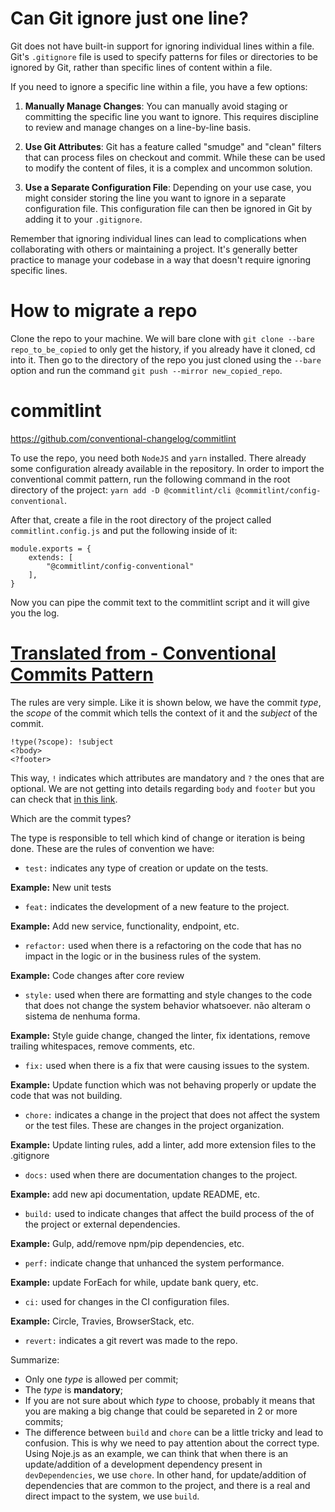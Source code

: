 # Can Git ignore just one line?

Git does not have built-in support for ignoring individual lines within a file.
Git's `.gitignore` file is used to specify patterns for files or directories to
be ignored by Git, rather than specific lines of content within a file.

If you need to ignore a specific line within a file, you have a few options:

1. **Manually Manage Changes**: You can manually avoid staging or committing
   the specific line you want to ignore. This requires discipline to review and
   manage changes on a line-by-line basis.

2. **Use Git Attributes**: Git has a feature called "smudge" and "clean"
   filters that can process files on checkout and commit. While these can be used
   to modify the content of files, it is a complex and uncommon solution.

3. **Use a Separate Configuration File**: Depending on your use case, you might
   consider storing the line you want to ignore in a separate configuration file.
   This configuration file can then be ignored in Git by adding it to your
   `.gitignore`.

Remember that ignoring individual lines can lead to complications when
collaborating with others or maintaining a project. It's generally better
practice to manage your codebase in a way that doesn't require ignoring
specific lines.

# How to migrate a repo

Clone the repo to your machine. We will bare clone with `git clone --bare repo_to_be_copied`
to only get the history, if you already have it cloned, cd into it. Then go to
the directory of the repo you just cloned using the `--bare` option and run the
command `git push --mirror new_copied_repo`.

# commitlint

https://github.com/conventional-changelog/commitlint

To use the repo, you need both `NodeJS` and `yarn` installed. There already some
configuration already available in the repository. In order to import the
conventional commit pattern, run the following command in the root directory of
the project: `yarn add -D @commitlint/cli @commitlint/config-conventional`.

After that, create a file in the root directory of the project called
`commitlint.config.js` and put the following inside of it:

```
module.exports = {
    extends: [
        "@commitlint/config-conventional"
    ],
}
```

Now you can pipe the commit text to the commitlint script and it will give you
the log.

# [Translated from - Conventional Commits Pattern](https://medium.com/linkapi-solutions/conventional-commits-pattern-3778d1a1e657)

The rules are very simple. Like it is shown below, we have the commit _type_,
the _scope_ of the commit which tells the context of it and the _subject_ of the
commit.

```
!type(?scope): !subject
<?body>
<?footer>
```

This way, `!` indicates which attributes are mandatory and `?` the ones that are
optional. We are not getting into details regarding `body` and `footer` but you
can check that [in this link](https://www.conventionalcommits.org/pt-br/v1.0.0-beta.4/#especifica%C3%A7%C3%A3o).

Which are the commit types?

The type is responsible to tell which kind of change or iteration is being done.
These are the rules of convention we have:

- `test:` indicates any type of creation or update on the tests.

**Example:** New unit tests

- `feat:` indicates the development of a new feature to the project.

**Example:** Add new service, functionality, endpoint, etc.

- `refactor:` used when there is a refactoring on the code that has no impact
  in the logic or in the business rules of the system.

**Example:** Code changes after core review

- `style:` used when there are formatting and style changes to the code that
  does not change the system behavior whatsoever.
  não alteram o sistema de nenhuma forma.

**Example:** Style guide change, changed the linter, fix identations, remove
trailing whitespaces, remove comments, etc.

- `fix:` used when there is a fix that were causing issues to the system.

**Example:** Update function which was not behaving properly or update the code
that was not building.

- `chore:` indicates a change in the project that does not affect the system or
  the test files. These are changes in the project organization.

**Example:** Update linting rules, add a linter, add more extension files to the
.gitignore

- `docs:` used when there are documentation changes to the project.

**Example:** add new api documentation, update README, etc.

- `build:` used to indicate changes that affect the build process of the of the
  project or external dependencies.

**Example:** Gulp, add/remove npm/pip dependencies, etc.

- `perf:` indicate change that unhanced the system performance.

**Example:** update ForEach for while, update bank query, etc.

- `ci:` used for changes in the CI configuration files.

**Example:** Circle, Travies, BrowserStack, etc.

- `revert:` indicates a git revert was made to the repo.

Summarize:

- Only one _type_ is allowed per commit;
- The _type_ is **mandatory**;
- If you are not sure about which _type_ to choose, probably it means that you
  are making a big change that could be separeted in 2 or more commits;
- The difference between `build` and `chore` can be a little tricky and lead to
  confusion. This is why we need to pay attention about the correct type. Using
  Noje.js as an example, we can think that when there is an update/addition of
  a development dependency present in `devDependencies`, we use `chore`. In other
  hand, for update/addition of dependencies that are common to the project, and
  there is a real and direct impact to the system, we use `build`.
